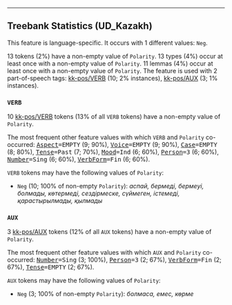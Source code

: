 

--------------------------------------------------------------------------------

## Treebank Statistics (UD_Kazakh)

This feature is language-specific.
It occurs with 1 different values: `Neg`.

13 tokens (2%) have a non-empty value of `Polarity`.
13 types (4%) occur at least once with a non-empty value of `Polarity`.
11 lemmas (4%) occur at least once with a non-empty value of `Polarity`.
The feature is used with 2 part-of-speech tags: [kk-pos/VERB]() (10; 2% instances), [kk-pos/AUX]() (3; 1% instances).

### `VERB`

10 [kk-pos/VERB]() tokens (13% of all `VERB` tokens) have a non-empty value of `Polarity`.

The most frequent other feature values with which `VERB` and `Polarity` co-occurred: <tt><a href="Aspect.html">Aspect</a>=EMPTY</tt> (9; 90%), <tt><a href="Voice.html">Voice</a>=EMPTY</tt> (9; 90%), <tt><a href="Case.html">Case</a>=EMPTY</tt> (8; 80%), <tt><a href="Tense.html">Tense</a>=Past</tt> (7; 70%), <tt><a href="Mood.html">Mood</a>=Ind</tt> (6; 60%), <tt><a href="Person.html">Person</a>=3</tt> (6; 60%), <tt><a href="Number.html">Number</a>=Sing</tt> (6; 60%), <tt><a href="VerbForm.html">VerbForm</a>=Fin</tt> (6; 60%).

`VERB` tokens may have the following values of `Polarity`:

* `Neg` (10; 100% of non-empty `Polarity`): <em>аспай, бермеді, бермеуі, болмады, көтермеді, сездірмеске, сүймеген, істемеді, қарастырылмады, қылмады</em>

### `AUX`

3 [kk-pos/AUX]() tokens (12% of all `AUX` tokens) have a non-empty value of `Polarity`.

The most frequent other feature values with which `AUX` and `Polarity` co-occurred: <tt><a href="Number.html">Number</a>=Sing</tt> (3; 100%), <tt><a href="Person.html">Person</a>=3</tt> (2; 67%), <tt><a href="VerbForm.html">VerbForm</a>=Fin</tt> (2; 67%), <tt><a href="Tense.html">Tense</a>=EMPTY</tt> (2; 67%).

`AUX` tokens may have the following values of `Polarity`:

* `Neg` (3; 100% of non-empty `Polarity`): <em>болмаса, емес, көрме</em>

